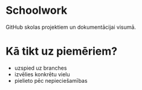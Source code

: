 # Schoolwork

GitHub skolas projektiem un dokumentācijai visumā.

# Kā tikt uz piemēriem?

- uzspied uz branches
- izvēlies konkrētu vielu
- pielieto pēc nepieciešamības
